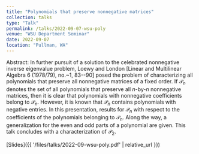 ```yaml
---
title: "Polynomials that preserve nonnegative matrices"
collection: talks
type: "Talk"
permalink: /talks/2022-09-07-wsu-poly
venue: "WSU Department Seminar"
date: 2022-09-07
location: "Pullman, WA"
---
```


Abstract: In further pursuit of a solution to the celebrated nonnegative inverse eigenvalue problem, Loewy and London [Linear and Multilinear Algebra 6 (1978/79), no.~1, 83--90] posed the problem of characterizing all polynomials that preserve all nonnegative matrices of a fixed order. If $\mathscr{P}_n$ denotes the set of all polynomials that preserve all $n$-by-$n$ nonnegative matrices, then it is clear that polynomials with nonnegative coefficients belong to $\mathscr{P}_n$. However, it is known that $\mathscr{P}_n$ contains polynomials with negative entries. In this presentation, results for $\mathscr{P}_n$ with respect to the coefficients of the polynomials belonging to $\mathscr{P}_n$. Along the way, a generalization for the even and odd parts of a polynomial are given. This talk concludes with a characterization of $\mathscr{P}_2$.

[Slides]({{ '/files/talks/2022-09-wsu-poly.pdf' | relative_url }})